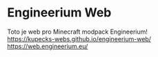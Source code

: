 # Engineerium Web
Toto je web pro Minecraft modpack Engineerium!  
https://kupecks-webs.github.io/engineerium-web/  
https://web.engineerium.eu/
